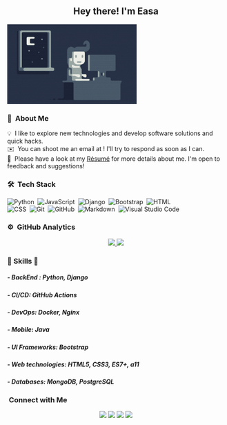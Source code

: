 <h2 align="center" >Hey there! I'm Easa</h2>
<img align="center" alt="Night Coding" src="https://raw.githubusercontent.com/AVS1508/AVS1508/master/assets/Night-Coding.gif" align="right"/>


### 👨 &nbsp;About Me

💡 &nbsp;I like to explore new technologies and develop software solutions and quick hacks.\
✉️ &nbsp;You can shoot me an email at ! I'll try to respond as soon as I can.\
📄 &nbsp;Please have a look at my [Résumé](https://www.com/resume.html) for more details about me. I'm open to feedback and suggestions!


### 🛠 &nbsp;Tech Stack

![Python](https://img.shields.io/badge/-Python-05122A?style=flat&logo=python)&nbsp;
![JavaScript](https://img.shields.io/badge/-JavaScript-05122A?style=flat&logo=javascript)&nbsp;
![Django](https://img.shields.io/badge/-Django-05122A?style=flat&logo=django&logoColor=092E20)&nbsp;
![Bootstrap](https://img.shields.io/badge/-Bootstrap-05122A?style=flat&logo=bootstrap&logoColor=563D7C)&nbsp;
![HTML](https://img.shields.io/badge/-HTML-05122A?style=flat&logo=HTML5)\
![CSS](https://img.shields.io/badge/-CSS-05122A?style=flat&logo=CSS3&logoColor=1572B6)&nbsp;
![Git](https://img.shields.io/badge/-Git-05122A?style=flat&logo=git)&nbsp;
![GitHub](https://img.shields.io/badge/-GitHub-05122A?style=flat&logo=github)&nbsp;
![Markdown](https://img.shields.io/badge/-Markdown-05122A?style=flat&logo=markdown)&nbsp;
![Visual Studio Code](https://img.shields.io/badge/-Visual%20Studio%20Code-05122A?style=flat&logo=visual-studio-code&logoColor=007ACC)&nbsp;


### ⚙️ &nbsp;GitHub Analytics

<p align="center">
<a href="https://github.com/AVS1508">
  <img height="180em" src="https://github-readme-stats-eight-theta.vercel.app/api?username=easanahardani&show_icons=true&theme=algolia&include_all_commits=true&count_private=true"/>
  <img height="180em" src="https://github-readme-stats-eight-theta.vercel.app/api/top-langs/?username=easanahardani&layout=compact&langs_count=8&theme=algolia"/>
</a>
</p>
<h3>  🎉 Skills  🎉 </h3>
<h5>- BackEnd : Python, Django</h5>
<h5>- CI/CD:  GitHub Actions</h5>
<h5>- DevOps: Docker, Nginx</h5>
<h5>- Mobile: Java</h4>
<h5>- UI Frameworks:  Bootstrap</h5>
<h5>- Web technologies: HTML5, CSS3, ES7+, a11</h5>
<h5>- Databases: MongoDB, PostgreSQL</h5>

###  &nbsp;Connect with Me

<p align="center">
<a href="https://www.com"><img src="https://img.shields.io/badge/-myweb.com-3423A6?style=flat&logo=Google-Chrome&logoColor=white"/></a>
<a href="https://linkedin.com/in/"><img src="https://img.shields.io/badge/-linkedin?style=flat&logo=Linkedin&logoColor=white"/></a>
<a href="mailto:92developer92@gmail.com"><img src="https://img.shields.io/badge/-92developer92@gmail.com-D14836?style=flat&logo=Gmail&logoColor=white"/></a>
<a href="https://instagram.com/adityavs_"><img src="https://img.shields.io/badge/Coming soon...-E4405F?style=flat&logo=Instagram&logoColor=white"/></a>

</p>
